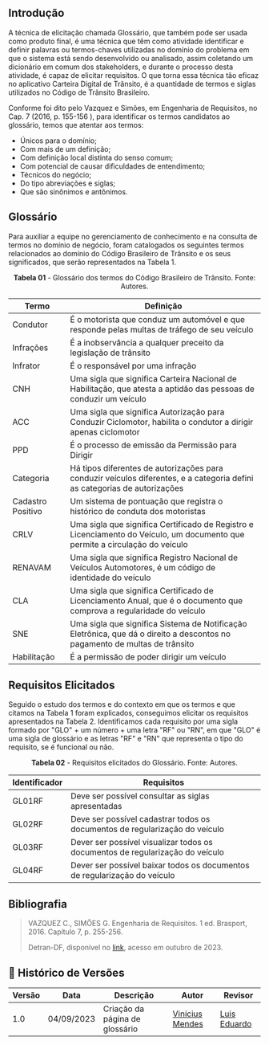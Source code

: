 ## Introdução
A técnica de elicitação chamada Glossário, que também pode ser usada como produto final, é uma técnica que têm como atividade identificar e definir palavras ou termos-chaves utilizadas no domínio do problema em que o sistema está sendo desenvolvido ou analisado, assim coletando um dicionário em comum dos stakeholders, e durante o processo desta atividade, é capaz de elicitar requisitos. O que torna essa técnica tão eficaz no aplicativo Carteira Digital de Trânsito, é a quantidade de termos e siglas utilizados no Código de Trânsito Brasileiro.

Conforme foi dito pelo Vazquez e Simões, em  Engenharia de Requisitos, no Cap. 7 (2016, p. 155-156  ), para identificar os termos candidatos ao glossário, temos que atentar aos termos:
- Únicos para o domínio;
- Com mais de um definição;
- Com definição local distinta do senso comum;
- Com potencial de causar dificuldades de entendimento;
- Técnicos do negócio;
- Do tipo abreviações e siglas;
- Que são sinônimos e antônimos.

## Glossário
Para auxiliar a equipe no gerenciamento de conhecimento e na consulta de termos no domínio de negócio, foram catalogados os seguintes termos relacionados ao domínio do Código Brasileiro de Trânsito e os seus significados, que serão representados na Tabela 1.

<p align="center"><b>Tabela 01</b> - Glossário dos termos do Código Brasileiro de Trânsito. Fonte: Autores.</p>

| Termo | Definição |
|-------|-----------|
|Condutor|É o motorista que conduz um automóvel e que responde pelas multas de tráfego de seu veículo |
|Infrações|É a inobservância a qualquer preceito da legislação de trânsito|
|Infrator|É o responsável por uma infração |
|CNH|Uma sigla que significa Carteira Nacional de Habilitação, que atesta a aptidão das pessoas de conduzir um veículo |
|ACC|Uma sigla que significa Autorização para Conduzir Ciclomotor, habilita o condutor a dirigir apenas ciclomotor |
|PPD|É o processo de emissão da Permissão para Dirigir |
|Categoria| Há tipos diferentes de autorizações para conduzir veículos diferentes, e a categoria defini as categorias de autorizações |
|Cadastro Positivo| Um sistema de pontuação que registra o histórico de conduta dos motoristas |
|CRLV| Uma sigla que significa Certificado de Registro e Licenciamento do Veículo, um documento que permite a circulação do veículo |
|RENAVAM| Uma sigla que significa Registro Nacional de Veículos Automotores, é um código de identidade do veículo |
|CLA|Uma sigla que significa Certificado de Licenciamento Anual, que é o documento que comprova a regularidade do veículo |
|SNE|Uma sigla que significa Sistema de Notificação Eletrônica, que dá o direito a descontos no pagamento de multas de trânsito |
|Habilitação| É a permissão de poder dirigir um veículo |

## Requisitos Elicitados
Seguido o estudo dos termos e do contexto em que os termos e que citamos na Tabela 1 foram explicados, conseguimos elicitar os requisitos apresentados na Tabela 2. Identificamos cada requisito por uma sigla formado por "GLO"  + um número +  uma letra "RF" ou "RN", em que "GLO" é uma sigla de glossário e as letras "RF" e "RN" que representa o tipo do requisito, se é funcional ou não.

<p align="center"><b>Tabela 02</b> - Requisitos elicitados do Glossário. Fonte: Autores.</p>

| Identificador | Requisitos |
|--------------|------------|
|GL01RF| Deve ser possível consultar as siglas apresentadas|
|GL02RF| Deve ser possível cadastrar todos os documentos de regularização do veículo |
|GL03RF| Dever ser possível visualizar todos os documentos de regularização do veículo|
|GL04RF| Dever ser possível baixar todos os documentos de regularização do veículo|

## Bibliografia
> VAZQUEZ C., SIMÕES G.  Engenharia de Requisitos. 1 ed. Brasport, 2016. Capítulo 7, p. 255-256.
>
> Detran-DF, disponível no [link](https://www.detran.df.gov.br/), acesso em outubro de 2023.

## 📑 Histórico de Versões
| **Versão**   |   **Data**   | **Descrição** | **Autor** | **Revisor** |
|--------|---------|-----------|--------|---------|
|1.0| 04/09/2023 | Criação da página de glossário | [Vinícius Mendes](https://github.com/yabamiah)| [Luis Eduardo](https://github.com/LuisMiranda10) |
